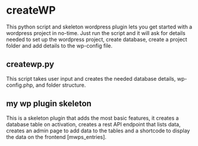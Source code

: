 # createWP
This python script and skeleton wordpress plugin lets you get started with a wordpress project in no-time.
Just run the script and it will ask for details needed to set up the wordpress project, create database, create a project folder and add details to the wp-config file.

## createwp.py
This script takes user input and creates the needed database details, wp-config.php, and folder structure.

## my wp plugin skeleton
This is a skeleton plugin that adds the most basic features, it creates a database table on activation, creates a rest API endpoint that lists data, creates an admin page to add data to the tables and a shortcode to display the data on the frontend [mwps_entries].